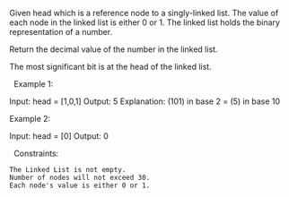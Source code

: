 Given head which is a reference node to a singly-linked list. The value of each node in the linked list is either 0 or 1. The linked list holds the binary representation of a number.

Return the decimal value of the number in the linked list.

The most significant bit is at the head of the linked list.

 
Example 1:

Input: head = [1,0,1]
Output: 5
Explanation: (101) in base 2 = (5) in base 10


Example 2:

Input: head = [0]
Output: 0


 
Constraints:


	The Linked List is not empty.
	Number of nodes will not exceed 30.
	Each node's value is either 0 or 1.

